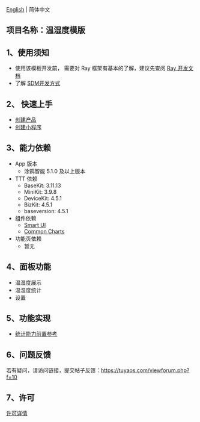 [English](README.md) | 简体中文[](README_zh.md)

## 项目名称：温湿度模版

## 1、使用须知

- 使用该模板开发前， 需要对 Ray 框架有基本的了解，建议先查阅 [Ray 开发文档](https://developer.tuya.com/cn/miniapp/develop/ray/guide/overview)
- 了解 [SDM开发方式](https://developer.tuya.com/cn/miniapp/develop/ray/extended/common/sdm/usage)

## 2、 快速上手

- [创建产品](https://developer.tuya.com/cn/miniapp/develop/miniapp/guide/start/quick-start#%E4%BA%8C%E5%88%9B%E5%BB%BA%E4%BA%A7%E5%93%81)
- [创建小程序](https://developer.tuya.com/cn/miniapp/common/desc/platform)

## 3、能力依赖

- App 版本
  - 涂鸦智能 5.1.0 及以上版本
- TTT 依赖
  - BaseKit: 3.11.13
  - MiniKit: 3.9.8
  - DeviceKit: 4.5.1
  - BizKit: 4.5.1
  - baseversion: 4.5.1
- 组件依赖
  - [Smart UI](https://developer.tuya.com/material/smartui?comId=help-getting-started)
  - [Common Charts](https://developer.tuya.com/material/library_oHEKLjj0/component?code=CommonCharts)
- 功能页依赖
  - 暂无

## 4、面板功能
- 温湿度展示
- 温湿度统计
- 设置

## 5、功能实现
- [统计能力前置参考](https://developer.tuya.com/cn/miniapp/develop/ray/api/meature)

## 6、问题反馈

若有疑问，请访问链接，提交帖子反馈：https://tuyaos.com/viewforum.php?f=10

## 7、许可

[许可详情](LICENSE)
